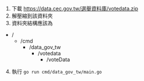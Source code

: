 

1. 下載 https://data.cec.gov.tw/選舉資料庫/votedata.zip
2. 解壓縮到該資料夾
3. 資料夾結構應該為

- /
    - /cmd
        - /data_gov_tw
            - /votedata
                - /voteData

4. 執行 `go run cmd/data_gov_tw/main.go`